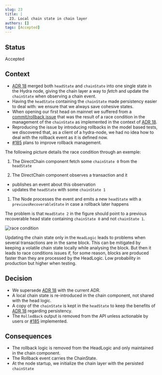 ```yaml
---
slug: 23
title: |
  23. Local chain state in chain layer
authors: []
tags: [Accepted]
---
```


## Status

Accepted

## Context

- [ADR 18](/adr/18) merged both `headState` and `chainState` into one single
  state in the Hydra node, giving the chain layer a way to _fetch_ and update
  the `chainState` when observing a chain event.
- Having the `headState` containing the `chainState` made persistency easier to
  deal with: we ensure that we always save cohesive states.
- When opening our first head on mainnet we suffered from a [commit/rollback
  issue](https://github.com/input-output-hk/hydra/issues/784) that was the
  result of a race condition in the management of the `chainState` as implemented
  in the context of [ADR 18](/adr/18).
- Reproducing the issue by introducing rollbacks in the model based tests, we
  discovered that, as a client of a hydra-node, we had no idea how to deal with
  the rollback event as it is defined now.
- [#185](https://github.com/input-output-hk/hydra/issues/185) plans to improve
  rollback management.

The following picture details the race condition through an exemple:

1. The DirectChain component fetch some `chainState 0` from the `headState`

1. The DirectChain component observes a transaction and it

- publishes an event about this observation
- updates the `headState` with some `chainState 1`

1. The Node processes the event and emits a new `headState` with a
   `previousRecoverableState` in case a rollback later happens

The problem is that `HeadState 2` in the figure should point to a previous
recoverable head state containing `chainState 0` and not `chainState 1`.

![race condition](2023-04-26-023-race-condition.jpg)

Updating the chain state only in the `HeadLogic` leads to problems when several
transactions are in the same block. This can be mitigated by keeping a volatile
chain state locally while analysing the block. But then it leads to race
conditions issues if, for some reason, blocks are produced faster than they are
processed by the HeadLogic. Low probability in production but higher when
testing.

## Decision

- We supersede [ADR 18](/adr/18) with the current ADR.
- A local chain state is re-introduced in the chain component, not shared with
  the head logic.
- A copy of the `chainState` is kept in the `headState` to keep the benefits of
  [ADR 18](/adr/18) regarding persistency.
- The `RolledBack` output is removed from the API unless actionable by users or
  [#185](https://github.com/input-output-hk/hydra/issues/185) implemented.

## Consequences

- The rollback logic is removed from the HeadLogic and only maintained in the
  chain component.
- The Rollback event carries the ChainState.
- At the node startup, we initialize the chain layer with the persisted
  `chainState`
